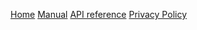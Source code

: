 
[Home](index.md)
[Manual](manual.md)
[API reference](api_reference.md)
[Privacy Policy](PrivacyPolicy.md)
